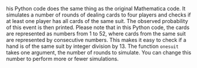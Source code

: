 his Python code does the same thing as the original Mathematica code. It simulates a number of rounds of dealing cards to four players and checks if at least one player has all cards of the same suit. The observed probability of this event is then printed. Please note that in this Python code, the cards are represented as numbers from 1 to 52, where cards from the same suit are represented by consecutive numbers. This makes it easy to check if a hand is of the same suit by integer division by 13. The function `onesuit` takes one argument, the number of rounds to simulate. You can change this number to perform more or fewer simulations.
